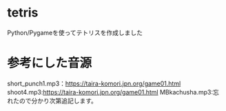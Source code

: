 # tetris
Python/Pygameを使ってテトリスを作成しました
# 参考にした音源
short_punch1.mp3：https://taira-komori.jpn.org/game01.html
shoot4.mp3:https://taira-komori.jpn.org/game01.html
MBkachusha.mp3:忘れたので分かり次第追記します。
